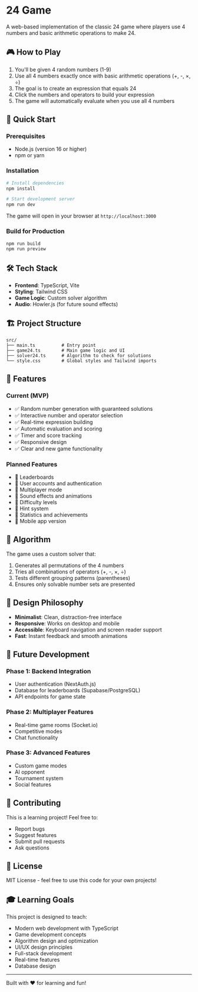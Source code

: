 # 24 Game

A web-based implementation of the classic 24 game where players use 4 numbers and basic arithmetic operations to make 24.

## 🎮 How to Play

1. You'll be given 4 random numbers (1-9)
2. Use all 4 numbers exactly once with basic arithmetic operations (+, -, ×, ÷)
3. The goal is to create an expression that equals 24
4. Click the numbers and operators to build your expression
5. The game will automatically evaluate when you use all 4 numbers

## 🚀 Quick Start

### Prerequisites
- Node.js (version 16 or higher)
- npm or yarn

### Installation
```bash
# Install dependencies
npm install

# Start development server
npm run dev
```

The game will open in your browser at `http://localhost:3000`

### Build for Production
```bash
npm run build
npm run preview
```

## 🛠️ Tech Stack

- **Frontend**: TypeScript, Vite
- **Styling**: Tailwind CSS
- **Game Logic**: Custom solver algorithm
- **Audio**: Howler.js (for future sound effects)

## 🏗️ Project Structure

```
src/
├── main.ts          # Entry point
├── game24.ts        # Main game logic and UI
├── solver24.ts      # Algorithm to check for solutions
└── style.css        # Global styles and Tailwind imports
```

## 🎯 Features

### Current (MVP)
- ✅ Random number generation with guaranteed solutions
- ✅ Interactive number and operator selection
- ✅ Real-time expression building
- ✅ Automatic evaluation and scoring
- ✅ Timer and score tracking
- ✅ Responsive design
- ✅ Clear and new game functionality

### Planned Features
- 🔄 Leaderboards
- 🔄 User accounts and authentication
- 🔄 Multiplayer mode
- 🔄 Sound effects and animations
- 🔄 Difficulty levels
- 🔄 Hint system
- 🔄 Statistics and achievements
- 🔄 Mobile app version

## 🧮 Algorithm

The game uses a custom solver that:
1. Generates all permutations of the 4 numbers
2. Tries all combinations of operators (+, -, ×, ÷)
3. Tests different grouping patterns (parentheses)
4. Ensures only solvable number sets are presented

## 🎨 Design Philosophy

- **Minimalist**: Clean, distraction-free interface
- **Responsive**: Works on desktop and mobile
- **Accessible**: Keyboard navigation and screen reader support
- **Fast**: Instant feedback and smooth animations

## 🚀 Future Development

### Phase 1: Backend Integration
- User authentication (NextAuth.js)
- Database for leaderboards (Supabase/PostgreSQL)
- API endpoints for game state

### Phase 2: Multiplayer Features
- Real-time game rooms (Socket.io)
- Competitive modes
- Chat functionality

### Phase 3: Advanced Features
- Custom game modes
- AI opponent
- Tournament system
- Social features

## 🤝 Contributing

This is a learning project! Feel free to:
- Report bugs
- Suggest features
- Submit pull requests
- Ask questions

## 📝 License

MIT License - feel free to use this code for your own projects!

## 🎓 Learning Goals

This project is designed to teach:
- Modern web development with TypeScript
- Game development concepts
- Algorithm design and optimization
- UI/UX design principles
- Full-stack development
- Real-time features
- Database design

---

Built with ❤️ for learning and fun!
